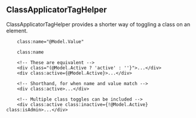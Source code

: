 ClassApplicatorTagHelper
------------------------

ClassApplicatorTagHelper provides a shorter way of toggling a class on an element.

```
    class:name="@Model.Value"
```

```
    class:name
```

```
    <!-- These are equivalent -->
    <div class="(@Model.Active ? 'active' : ''}">...</div>
    <div class:active={@Model.Active}>...</div>

    <!-- Shorthand, for when name and value match -->
    <div class:active>...</div>

    <!-- Multiple class toggles can be included -->
    <div class:active class:inactive={!@Model.Active} class:isAdmin>...</div>
```